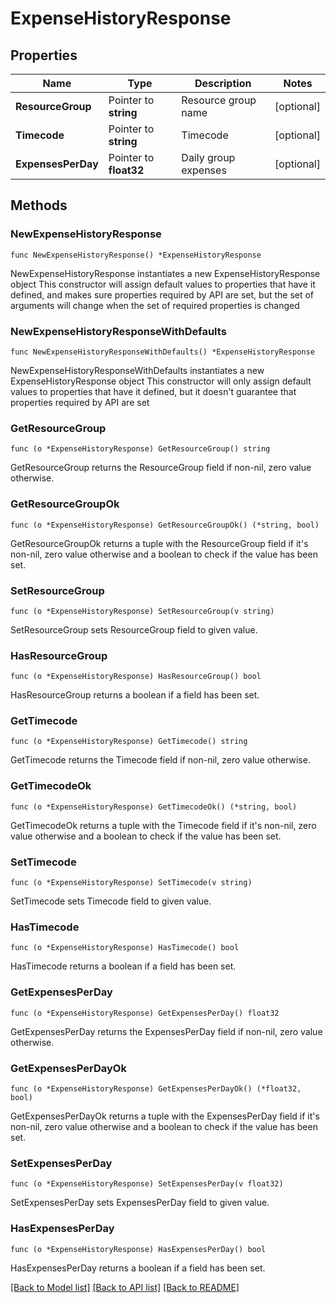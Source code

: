# ExpenseHistoryResponse

## Properties

Name | Type | Description | Notes
------------ | ------------- | ------------- | -------------
**ResourceGroup** | Pointer to **string** | Resource group name | [optional] 
**Timecode** | Pointer to **string** | Timecode | [optional] 
**ExpensesPerDay** | Pointer to **float32** | Daily group expenses | [optional] 

## Methods

### NewExpenseHistoryResponse

`func NewExpenseHistoryResponse() *ExpenseHistoryResponse`

NewExpenseHistoryResponse instantiates a new ExpenseHistoryResponse object
This constructor will assign default values to properties that have it defined,
and makes sure properties required by API are set, but the set of arguments
will change when the set of required properties is changed

### NewExpenseHistoryResponseWithDefaults

`func NewExpenseHistoryResponseWithDefaults() *ExpenseHistoryResponse`

NewExpenseHistoryResponseWithDefaults instantiates a new ExpenseHistoryResponse object
This constructor will only assign default values to properties that have it defined,
but it doesn't guarantee that properties required by API are set

### GetResourceGroup

`func (o *ExpenseHistoryResponse) GetResourceGroup() string`

GetResourceGroup returns the ResourceGroup field if non-nil, zero value otherwise.

### GetResourceGroupOk

`func (o *ExpenseHistoryResponse) GetResourceGroupOk() (*string, bool)`

GetResourceGroupOk returns a tuple with the ResourceGroup field if it's non-nil, zero value otherwise
and a boolean to check if the value has been set.

### SetResourceGroup

`func (o *ExpenseHistoryResponse) SetResourceGroup(v string)`

SetResourceGroup sets ResourceGroup field to given value.

### HasResourceGroup

`func (o *ExpenseHistoryResponse) HasResourceGroup() bool`

HasResourceGroup returns a boolean if a field has been set.

### GetTimecode

`func (o *ExpenseHistoryResponse) GetTimecode() string`

GetTimecode returns the Timecode field if non-nil, zero value otherwise.

### GetTimecodeOk

`func (o *ExpenseHistoryResponse) GetTimecodeOk() (*string, bool)`

GetTimecodeOk returns a tuple with the Timecode field if it's non-nil, zero value otherwise
and a boolean to check if the value has been set.

### SetTimecode

`func (o *ExpenseHistoryResponse) SetTimecode(v string)`

SetTimecode sets Timecode field to given value.

### HasTimecode

`func (o *ExpenseHistoryResponse) HasTimecode() bool`

HasTimecode returns a boolean if a field has been set.

### GetExpensesPerDay

`func (o *ExpenseHistoryResponse) GetExpensesPerDay() float32`

GetExpensesPerDay returns the ExpensesPerDay field if non-nil, zero value otherwise.

### GetExpensesPerDayOk

`func (o *ExpenseHistoryResponse) GetExpensesPerDayOk() (*float32, bool)`

GetExpensesPerDayOk returns a tuple with the ExpensesPerDay field if it's non-nil, zero value otherwise
and a boolean to check if the value has been set.

### SetExpensesPerDay

`func (o *ExpenseHistoryResponse) SetExpensesPerDay(v float32)`

SetExpensesPerDay sets ExpensesPerDay field to given value.

### HasExpensesPerDay

`func (o *ExpenseHistoryResponse) HasExpensesPerDay() bool`

HasExpensesPerDay returns a boolean if a field has been set.


[[Back to Model list]](../README.md#documentation-for-models) [[Back to API list]](../README.md#documentation-for-api-endpoints) [[Back to README]](../README.md)


